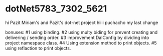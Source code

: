 # dotNet5783_7302_5621
hi Pazit
Miriam's and Pazit's dot-net project
hiiii puchacho
my last change

bonuses:
#1 using binding.
#2 using multy biding for prevent creating and delivering / sending order.
#3 improvement DalConfig by dividing into project namespace class.
#4 Using extension method to print objects.
#5 using reflaction to print objects.